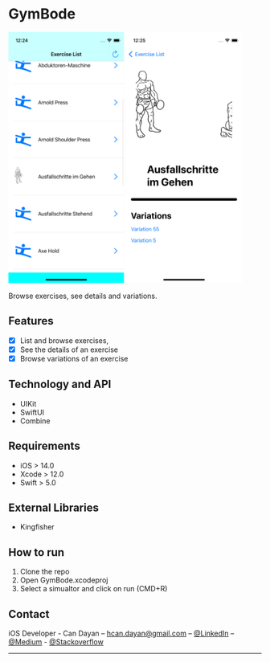 # GymBode
<img src="ss-2.png" height="500"/> <img src="ss-1.png" height="500"/>

Browse exercises, see details and variations.

## Features

- [x] List and browse exercises,
- [x] See the details of an exercise
- [x] Browse variations of an exercise

## Technology and API

- UIKit
- SwiftUI
- Combine

## Requirements

- iOS > 14.0
- Xcode > 12.0
- Swift > 5.0

## External Libraries

- Kingfisher

## How to run
1. Clone the repo
2. Open GymBode.xcodeproj
3. Select a simualtor and click on run (CMD+R)

## Contact

iOS Developer - Can Dayan – hcan.dayan@gmail.com – [@LinkedIn](https://www.linkedin.com/in/can-d/) – [@Medium](https://activesludge.medium.com/) - [@Stackoverflow](https://stackoverflow.com/users/12594970/active-sludge)
____
